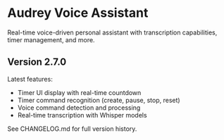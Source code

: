 # Audrey Voice Assistant

Real-time voice-driven personal assistant with transcription capabilities, timer management, and more.

## Version 2.7.0

Latest features:
- Timer UI display with real-time countdown
- Timer command recognition (create, pause, stop, reset)
- Voice command detection and processing
- Real-time transcription with Whisper models

See CHANGELOG.md for full version history.